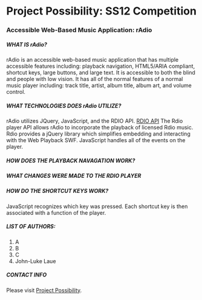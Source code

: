 # Project Possibility: SS12 Competition #
### Accessible Web-Based Music Application: rAdio ###

##### WHAT IS rAdio? #####

rAdio is an accessible web-based music application that has multiple accessible features including: playback navigation, HTML5/ARIA compliant, shortcut keys, large buttons, and large text.  It is accessible to both the blind and people with low vision.  It has all of the normal features of a normal music player including: track title, artist, album title, album art, and volume control. 

##### WHAT TECHNOLOGIES DOES rAdio UTILIZE? #####

rAdio utilizes JQuery, JavaScript, and the RDIO API. [RDIO API](http://developer.rdio.com/docs/read/Web_Playback_API) The Rdio player API allows rAdio to incorporate the playback of licensed Rdio music.  Rdio provides a jQuery library which simplifies embedding and interacting with the Web Playback SWF. JavaScript handles all of the events on the player.

##### HOW DOES THE PLAYBACK NAVAGATION WORK? #####

##### WHAT CHANGES WERE MADE TO THE RDIO PLAYER #####
  
 
##### HOW DO THE SHORTCUT KEYS WORK? #####
JavaScript recognizes which key was pressed. Each shortcut key is then associated with a function of the player. 

##### LIST OF AUTHORS: #####
  
  1. A
  2. B
  3. C
  4. John-Luke Laue
 
##### CONTACT INFO #####

Please visit [Project Possibility](http://projectpossibility.org/).
  
  
  
  

